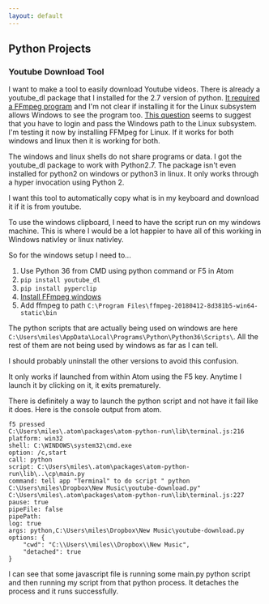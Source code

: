 ```yaml
---
layout: default
---
```


## Python Projects

### Youtube Download Tool

 I want to make a tool to easily download Youtube videos. There is already a youtube_dl package that I installed for the 2.7 version of python. [It required a FFmpeg program](https://github.com/adaptlearning/adapt_authoring/wiki/Installing-FFmpeg) and I'm not clear if installing it for the Linux subsystem allows Windows to see the program too. [This question](https://superuser.com/questions/1146303/how-to-add-a-windows-path-to-the-windows-ubuntu-subsystem-path) seems to suggest that you have to login and pass the Windows path to the Linux subsystem. I'm testing it now by installing FFMpeg for Linux. If it works for both windows and linux then it is working for both.

 The windows and linux shells do not share programs or data. I got the youtube_dl package to work with Python2.7. The package isn't even installed for python2 on windows or python3 in linux. It only works through a hyper invocation using Python 2.

I want this tool to automatically copy what is in my keyboard and download it if it is from youtube.

To use the windows clipboard, I need to have the script run on my windows machine. This is where I would be a lot happier to have all of this working in Windows nativley or linux nativley.

So for the windows setup I need to...

1. Use Python 36 from CMD using python command or F5 in Atom
2. `pip install youtube_dl`
3. `pip install pyperclip`
4. [Install FFmpeg windows](https://github.com/adaptlearning/adapt_authoring/wiki/Installing-FFmpeg)
5. Add ffmpeg to path `C:\Program Files\ffmpeg-20180412-8d381b5-win64-static\bin`


The python scripts that are actually being used on windows are here `C:\Users\miles\AppData\Local\Programs\Python\Python36\Scripts\`. All the rest of them are not being used by windows as far as I can tell.

I should probably uninstall the other versions to avoid this confusion.

It only works if launched from within Atom using the F5 key. Anytime I launch it by clicking on it, it exits prematurely.


There is definitely a way to launch the python script and not have it fail like it does. Here is the console output from atom.
```
f5 pressed
C:\Users\miles\.atom\packages\atom-python-run\lib\terminal.js:216 platform: win32
shell: C:\WINDOWS\system32\cmd.exe
option: /c,start
call: python
script: C:\Users\miles\.atom\packages\atom-python-run\lib\..\cp\main.py
command: tell app "Terminal" to do script " python C:\Users\miles\Dropbox\New Music\youtube-download.py"
C:\Users\miles\.atom\packages\atom-python-run\lib\terminal.js:227 pause: true
pipeFile: false
pipePath:
log: true
args: python,C:\Users\miles\Dropbox\New Music\youtube-download.py
options: {
    "cwd": "C:\\Users\\miles\\Dropbox\\New Music",
    "detached": true
}
```
I can see that some javascript file is running some main.py python script and then running my script from that python process. It detaches the process and it runs successfully.
